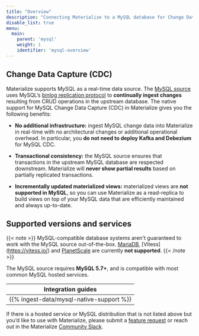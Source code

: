 ```yaml
---
title: "Overview"
description: "Connecting Materialize to a MySQL database for Change Data Capture (CDC)."
disable_list: true
menu:
  main:
    parent: 'mysql'
    weight: 1
    identifier: 'mysql-overview'
---
```


## Change Data Capture (CDC)

Materialize supports MySQL as a real-time data source. The [MySQL source](/sql/create-source/mysql/)
uses MySQL’s [binlog replication protocol](/sql/create-source/mysql/#change-data-capture)
to **continually ingest changes** resulting from CRUD operations in the upstream
database. The native support for MySQL Change Data Capture (CDC) in Materialize
gives you the following benefits:

* **No additional infrastructure:** ingest MySQL change data into Materialize in
    real-time with no architectural changes or additional operational overhead.
    In particular, you **do not need to deploy Kafka and Debezium** for MySQL
    CDC.

* **Transactional consistency:** the MySQL source ensures that transactions in
    the upstream MySQL database are respected downstream. Materialize will
    **never show partial results** based on partially replicated transactions.

* **Incrementally updated materialized views:** materialized views are **not
    supported in MySQL**, so you can use Materialize as a
    read-replica to build views on top of your MySQL data that are efficiently
    maintained and always up-to-date.

## Supported versions and services

{{< note >}}
MySQL-compatible database systems aren't guaranteed to work with the MySQL
source out-of-the-box. [MariaDB](https://mariadb.org/), [Vitess]
(https://vitess.io/) and [PlanetScale](https://planetscale.com/) are
currently **not supported**.
{{< /note >}}

The MySQL source requires **MySQL 5.7+**, and is compatible with most common
MySQL hosted services.

| Integration guides                          |
| ------------------------------------------- |
| {{% ingest-data/mysql-native-support %}}    |

If there is a hosted service or MySQL distribution that is not listed above but
you’d like to use with Materialize, please submit a [feature request](https://github.com/MaterializeInc/materialize/discussions/new?category=feature-requests&labels=A-integration)
or reach out in the Materialize [Community Slack](https://materialize.com/s/chat).
